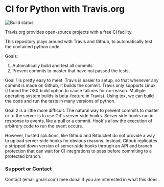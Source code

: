 # CI for Python with Travis.org
![Build status](https://travis-ci.org/ddmee/travis-git-python.svg?branch=master)

Travis.org provides open-source projects with a free CI facility. 

This repository plays around with Travis and Github, to automatically test the contained python code.

Goals:
1. Automatically build and test all commits
2. Prevent commits to master that have not passed the tests.

Goal 1 is pretty easy to meet. Travis is easier to setup, so that whenever any commit is made on Github, it builds the commit. Travis only supports Linux (I found the OSX build option to cause failures for no-reason. Multiple operating system builds is beta-feature in Travis). Using tox, we can build the code and run the tests in many versions of python.

Goal 2 is a little more difficult. The natural way to prevent commits to master or to the server is to use Git's server side hooks. Server side hooks run in response to events, like a pull or a commit. Hook's allow the execution of arbitrary code to run the event occurs.

However, hosted solutions, like Github and Bitbucket do not provide a way to upload server-side hooks for obvious reasons. Instead, Github replicates a stripped down version of server-side hooks through an API and branch protection that can wait for CI integrations to pass before commiting to a protected branch.

### Support or Contact

Contact (email gmail.com) mee.donal  if you are interested in what this does.
